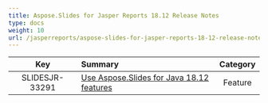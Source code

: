 ```yaml
---
title: Aspose.Slides for Jasper Reports 18.12 Release Notes
type: docs
weight: 10
url: /jasperreports/aspose-slides-for-jasper-reports-18-12-release-notes/
---
```


|**Key** |**Summary** |**Category** |
| :-: | :- | :-: |
|SLIDESJR-33291|[Use Aspose.Slides for Java 18.12 features](/slides/java/aspose-slides-for-java-18-12-release-notes/)|Feature|

